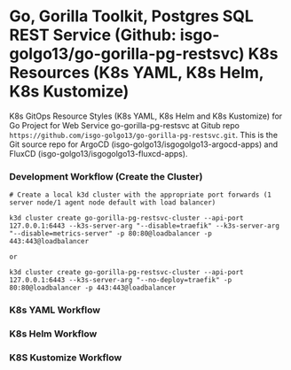 # Go, Gorilla Toolkit, Postgres SQL REST Service (Github: isgo-golgo13/go-gorilla-pg-restsvc) K8s Resources (K8s YAML, K8s Helm, K8s Kustomize)
K8s GitOps Resource Styles (K8s YAML, K8s Helm and K8s Kustomize) for Go Project for Web Service go-gorilla-pg-restsvc at Gitub repo `https://github.com/isgo-golgo13/go-gorilla-pg-restsvc.git`. This is the Git source repo for ArgoCD (isgo-golgo13/isgogolgo13-argocd-apps) and FluxCD (isgo-golgo13/isgogolgo13-fluxcd-apps).


### Development Workflow (Create the Cluster)

```
# Create a local k3d cluster with the appropriate port forwards (1 server node/1 agent node default with load balancer)

k3d cluster create go-gorilla-pg-restsvc-cluster --api-port 127.0.0.1:6443 --k3s-server-arg "--disable=traefik" --k3s-server-arg "--disable=metrics-server" -p 80:80@loadbalancer -p 443:443@loadbalancer 

or

k3d cluster create go-gorilla-pg-restsvc-cluster --api-port 127.0.0.1:6443 --k3s-server-arg "--no-deploy=traefik" -p 80:80@loadbalancer -p 443:443@loadbalancer

```

### K8s YAML Workflow

### K8s Helm Workflow

### K8S Kustomize Workflow
